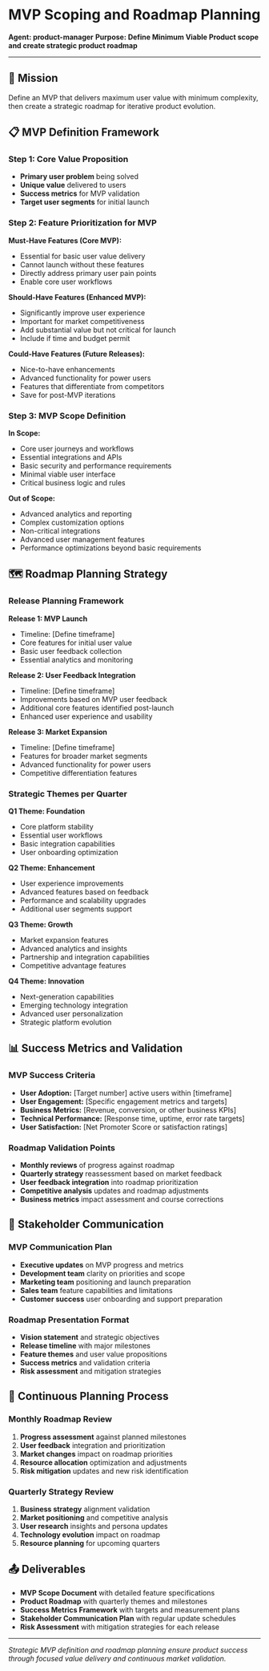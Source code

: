 # MVP Scoping and Roadmap Planning

**Agent: product-manager**
**Purpose: Define Minimum Viable Product scope and create strategic product roadmap**

---

## 🎯 Mission

Define an MVP that delivers maximum user value with minimum complexity, then create a strategic roadmap for iterative product evolution.

## 📋 MVP Definition Framework

### Step 1: Core Value Proposition
- **Primary user problem** being solved
- **Unique value** delivered to users
- **Success metrics** for MVP validation
- **Target user segments** for initial launch

### Step 2: Feature Prioritization for MVP

**Must-Have Features (Core MVP):**
- Essential for basic user value delivery
- Cannot launch without these features
- Directly address primary user pain points
- Enable core user workflows

**Should-Have Features (Enhanced MVP):**
- Significantly improve user experience  
- Important for market competitiveness
- Add substantial value but not critical for launch
- Include if time and budget permit

**Could-Have Features (Future Releases):**
- Nice-to-have enhancements
- Advanced functionality for power users
- Features that differentiate from competitors
- Save for post-MVP iterations

### Step 3: MVP Scope Definition

**In Scope:**
- Core user journeys and workflows
- Essential integrations and APIs
- Basic security and performance requirements
- Minimal viable user interface
- Critical business logic and rules

**Out of Scope:**
- Advanced analytics and reporting
- Complex customization options
- Non-critical integrations
- Advanced user management features
- Performance optimizations beyond basic requirements

## 🗺️ Roadmap Planning Strategy

### Release Planning Framework

**Release 1: MVP Launch**
- Timeline: [Define timeframe]
- Core features for initial user value
- Basic user feedback collection
- Essential analytics and monitoring

**Release 2: User Feedback Integration**  
- Timeline: [Define timeframe]
- Improvements based on MVP user feedback
- Additional core features identified post-launch
- Enhanced user experience and usability

**Release 3: Market Expansion**
- Timeline: [Define timeframe]
- Features for broader market segments
- Advanced functionality for power users
- Competitive differentiation features

### Strategic Themes per Quarter

**Q1 Theme: Foundation**
- Core platform stability
- Essential user workflows
- Basic integration capabilities
- User onboarding optimization

**Q2 Theme: Enhancement**
- User experience improvements
- Advanced features based on feedback
- Performance and scalability upgrades
- Additional user segments support

**Q3 Theme: Growth**
- Market expansion features
- Advanced analytics and insights
- Partnership and integration capabilities
- Competitive advantage features

**Q4 Theme: Innovation**
- Next-generation capabilities
- Emerging technology integration
- Advanced user personalization
- Strategic platform evolution

## 📊 Success Metrics and Validation

### MVP Success Criteria
- **User Adoption:** [Target number] active users within [timeframe]
- **User Engagement:** [Specific engagement metrics and targets]
- **Business Metrics:** [Revenue, conversion, or other business KPIs]
- **Technical Performance:** [Response time, uptime, error rate targets]
- **User Satisfaction:** [Net Promoter Score or satisfaction ratings]

### Roadmap Validation Points
- **Monthly reviews** of progress against roadmap
- **Quarterly strategy** reassessment based on market feedback
- **User feedback integration** into roadmap prioritization
- **Competitive analysis** updates and roadmap adjustments
- **Business metrics** impact assessment and course corrections

## 🎯 Stakeholder Communication

### MVP Communication Plan
- **Executive updates** on MVP progress and metrics
- **Development team** clarity on priorities and scope
- **Marketing team** positioning and launch preparation
- **Sales team** feature capabilities and limitations
- **Customer success** user onboarding and support preparation

### Roadmap Presentation Format
- **Vision statement** and strategic objectives
- **Release timeline** with major milestones
- **Feature themes** and user value propositions
- **Success metrics** and validation criteria
- **Risk assessment** and mitigation strategies

## 🔄 Continuous Planning Process

### Monthly Roadmap Review
1. **Progress assessment** against planned milestones
2. **User feedback** integration and prioritization
3. **Market changes** impact on roadmap priorities
4. **Resource allocation** optimization and adjustments
5. **Risk mitigation** updates and new risk identification

### Quarterly Strategy Review
1. **Business strategy** alignment validation
2. **Market positioning** and competitive analysis
3. **User research** insights and persona updates
4. **Technology evolution** impact on roadmap
5. **Resource planning** for upcoming quarters

## 📤 Deliverables

- **MVP Scope Document** with detailed feature specifications
- **Product Roadmap** with quarterly themes and milestones
- **Success Metrics Framework** with targets and measurement plans
- **Stakeholder Communication Plan** with regular update schedules
- **Risk Assessment** with mitigation strategies for each release

---
*Strategic MVP definition and roadmap planning ensure product success through focused value delivery and continuous market validation.*